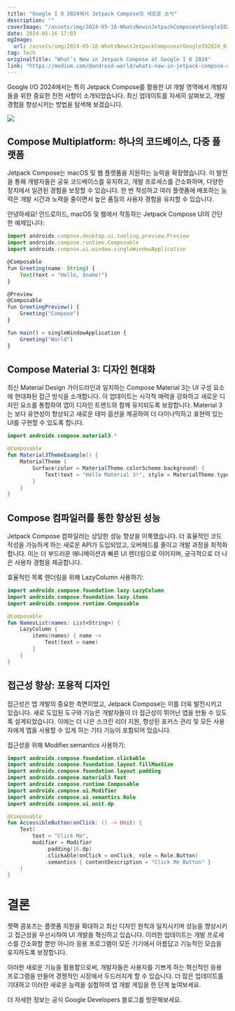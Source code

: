 ```yaml
---
title: "Google I O 2024에서 Jetpack Compose의 새로운 소식"
description: ""
coverImage: "/assets/img/2024-05-16-WhatsNewinJetpackComposeatGoogleIO2024_0.png"
date: 2024-05-16 17:03
ogImage: 
  url: /assets/img/2024-05-16-WhatsNewinJetpackComposeatGoogleIO2024_0.png
tag: Tech
originalTitle: "What’s New in Jetpack Compose at Google I O 2024"
link: "https://medium.com/@android-world/whats-new-in-jetpack-compose-at-google-i-o-2024-d3350d2e3745"
---
```



Google I/O 2024에서는 특히 Jetpack Compose를 활용한 UI 개발 영역에서 개발자들을 위한 중요한 진전 사항이 소개되었습니다. 최신 업데이트를 자세히 살펴보고, 개발 경험을 향상시키는 방법을 탐색해 보겠습니다.

![](/assets/img/2024-05-16-WhatsNewinJetpackComposeatGoogleIO2024_0.png)

## Compose Multiplatform: 하나의 코드베이스, 다중 플랫폼

Jetpack Compose는 macOS 및 웹 플랫폼을 지원하는 능력을 확장했습니다. 이 발전을 통해 개발자들은 공유 코드베이스를 유지하고, 개발 프로세스를 간소화하며, 다양한 장치에서 일관된 경험을 보장할 수 있습니다. 한 번 작성하고 여러 플랫폼에 배포하는 능력은 개발 시간과 노력을 줄이면서 높은 품질의 사용자 경험을 유지할 수 있습니다.

<div class="content-ad"></div>

안녕하세요! 안드로이드, macOS 및 웹에서 작동하는 Jetpack Compose UI의 간단한 예제입니다:

```js
import androidx.compose.desktop.ui.tooling.preview.Preview
import androidx.compose.runtime.Composable
import androidx.compose.ui.window.singleWindowApplication

@Composable
fun Greeting(name: String) {
    Text(text = "Hello, $name!")
}

@Preview
@Composable
fun GreetingPreview() {
    Greeting("Compose")
}

fun main() = singleWindowApplication {
    Greeting("World")
}
```

## Compose Material 3: 디자인 현대화

최신 Material Design 가이드라인과 일치하는 Compose Material 3는 UI 구성 요소에 현대화된 접근 방식을 소개합니다. 이 업데이트는 시각적 매력을 강화하고 새로운 디자인 요소를 통합하여 앱이 디자인 트렌드와 함께 유지되도록 보장합니다. Material 3는 보다 유연성이 향상되고 새로운 테마 옵션을 제공하여 더 다이나믹하고 표현력 있는 UI를 구현할 수 있도록 합니다.

<div class="content-ad"></div>

```kotlin
import androidx.compose.material3.*

@Composable
fun Material3ThemeExample() {
    MaterialTheme {
        Surface(color = MaterialTheme.colorScheme.background) {
            Text(text = "Hello Material 3!", style = MaterialTheme.typography.h4)
        }
    }
}
```

## Compose 컴파일러를 통한 향상된 성능

Jetpack Compose 컴파일러는 상당한 성능 향상을 이룩했습니다. 더 효율적인 코드 작성을 가능하게 하는 새로운 API가 도입되었고, 오버헤드를 줄이고 개발 과정을 최적화합니다. 이는 더 부드러운 애니메이션과 빠른 UI 렌더링으로 이어지며, 궁극적으로 더 나은 사용자 경험을 제공합니다.

효율적인 목록 렌더링을 위해 LazyColumn 사용하기: 


<div class="content-ad"></div>

```kotlin
import androidx.compose.foundation.lazy.LazyColumn
import androidx.compose.foundation.lazy.items
import androidx.compose.runtime.Composable

@Composable
fun NamesList(names: List<String>) {
    LazyColumn {
        items(names) { name ->
            Text(text = name)
        }
    }
}
```

## 접근성 향상: 포용적 디자인

접근성은 앱 개발의 중요한 측면이었고, Jetpack Compose는 이를 더욱 발전시키고 있습니다. 새로 도입된 도구와 기능은 개발자들이 더 접근성이 뛰어난 앱을 만들 수 있도록 설계되었습니다. 이에는 더 나은 스크린 리더 지원, 향상된 포커스 관리 및 모든 사용자에게 앱을 사용할 수 있게 하는 기타 기능이 포함되어 있습니다.

접근성을 위해 Modifier.semantics 사용하기:


<div class="content-ad"></div>

```kotlin
import androidx.compose.foundation.clickable
import androidx.compose.foundation.layout.fillMaxSize
import androidx.compose.foundation.layout.padding
import androidx.compose.material3.Text
import androidx.compose.runtime.Composable
import androidx.compose.ui.Modifier
import androidx.compose.ui.semantics.Role
import androidx.compose.ui.unit.dp

@Composable
fun AccessibleButton(onClick: () -> Unit) {
    Text(
        text = "Click Me",
        modifier = Modifier
            .padding(16.dp)
            .clickable(onClick = onClick, role = Role.Button)
            .semantics { contentDescription = "Click Me Button" }
    )
}
```

# 결론

젯팩 콤포즈는 플랫폼 지원을 확대하고 최신 디자인 원칙과 일치시키며 성능을 향상시키고 접근성을 우선시하여 UI 개발을 혁신하고 있습니다. 이러한 업데이트는 개발 프로세스를 간소화할 뿐만 아니라 응용 프로그램이 모든 기기에서 아름답고 기능적인 모습을 유지하도록 보장합니다.

이러한 새로운 기능을 활용함으로써, 개발자들은 사용자를 기쁘게 하는 혁신적인 응용 프로그램을 만들어 경쟁적인 시장에서 두드러지게 할 수 있습니다. 더 많은 업데이트를 기대하고 이러한 새로운 능력을 실험하여 앱 개발 게임을 한 단계 높여보세요.


<div class="content-ad"></div>

더 자세한 정보는 공식 Google Developers 블로그를 방문해보세요.
